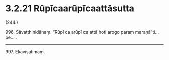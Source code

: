 # 3.2.21 Rūpīcaarūpīcaattāsutta

(244.)

996\. Sāvatthinidānaṃ. “Rūpī ca arūpī ca attā hoti arogo paraṃ maraṇā”ti…pe… .

---

997\. Ekavīsatimaṃ.
